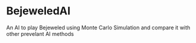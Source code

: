 # BejeweledAI
An AI to play Bejeweled using Monte Carlo Simulation and compare it with other prevelant AI methods
